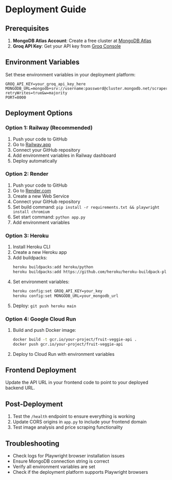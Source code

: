 
# Deployment Guide

## Prerequisites

1. **MongoDB Atlas Account**: Create a free cluster at [MongoDB Atlas](https://www.mongodb.com/atlas)
2. **Groq API Key**: Get your API key from [Groq Console](https://console.groq.com/)

## Environment Variables

Set these environment variables in your deployment platform:

```env
GROQ_API_KEY=your_groq_api_key_here
MONGODB_URL=mongodb+srv://username:password@cluster.mongodb.net/scraper_db?retryWrites=true&w=majority
PORT=8000
```

## Deployment Options

### Option 1: Railway (Recommended)

1. Push your code to GitHub
2. Go to [Railway.app](https://railway.app)
3. Connect your GitHub repository
4. Add environment variables in Railway dashboard
5. Deploy automatically

### Option 2: Render

1. Push your code to GitHub
2. Go to [Render.com](https://render.com)
3. Create a new Web Service
4. Connect your GitHub repository
5. Set build command: `pip install -r requirements.txt && playwright install chromium`
6. Set start command: `python app.py`
7. Add environment variables

### Option 3: Heroku

1. Install Heroku CLI
2. Create a new Heroku app
3. Add buildpacks:
   ```bash
   heroku buildpacks:add heroku/python
   heroku buildpacks:add https://github.com/heroku/heroku-buildpack-playwright
   ```
4. Set environment variables:
   ```bash
   heroku config:set GROQ_API_KEY=your_key
   heroku config:set MONGODB_URL=your_mongodb_url
   ```
5. Deploy: `git push heroku main`

### Option 4: Google Cloud Run

1. Build and push Docker image:
   ```bash
   docker build -t gcr.io/your-project/fruit-veggie-api .
   docker push gcr.io/your-project/fruit-veggie-api
   ```
2. Deploy to Cloud Run with environment variables

## Frontend Deployment

Update the API URL in your frontend code to point to your deployed backend URL.

## Post-Deployment

1. Test the `/health` endpoint to ensure everything is working
2. Update CORS origins in `app.py` to include your frontend domain
3. Test image analysis and price scraping functionality

## Troubleshooting

- Check logs for Playwright browser installation issues
- Ensure MongoDB connection string is correct
- Verify all environment variables are set
- Check if the deployment platform supports Playwright browsers
